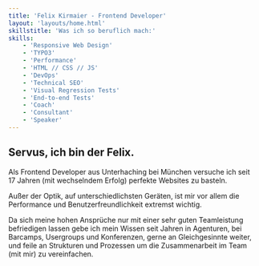 ```yaml
---
title: 'Felix Kirmaier - Frontend Developer'
layout: 'layouts/home.html'
skillstitle: 'Was ich so beruflich mach:'
skills:
    - 'Responsive Web Design'
    - 'TYPO3'
    - 'Performance'
    - 'HTML // CSS // JS'
    - 'DevOps'
    - 'Technical SEO'
    - 'Visual Regression Tests'
    - 'End-to-end Tests'
    - 'Coach'
    - 'Consultant'
    - 'Speaker'
---
```

## Servus, ich bin der Felix.

Als Frontend Developer aus Unterhaching bei München versuche ich seit 17&nbsp;Jahren (mit&nbsp;wechselndem&nbsp;Erfolg) perfekte Websites zu basteln.

Außer der Optik, auf unterschiedlichsten Geräten, ist mir vor allem die Performance und Benutzerfreundlichkeit extremst wichtig.

Da sich meine hohen Ansprüche nur mit einer sehr guten Teamleistung befriedigen lassen gebe ich mein Wissen seit Jahren in Agenturen, bei Barcamps, Usergroups und Konferenzen, gerne an Gleichgesinnte weiter, und feile an Strukturen und Prozessen um die Zusammenarbeit im Team (mit mir) zu vereinfachen.
